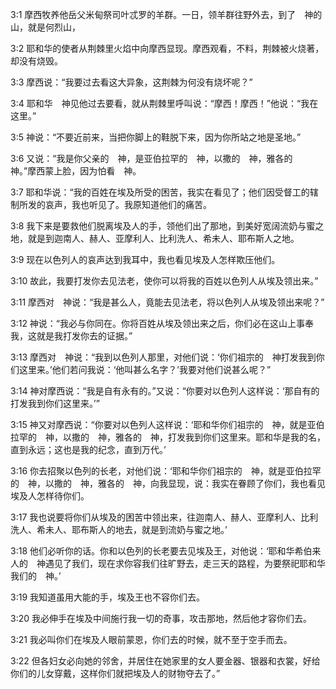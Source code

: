 <a id="1"></a>3:1  摩西牧养他岳父米甸祭司叶忒罗的羊群。一日，领羊群往野外去，到了　神的山，就是何烈山，  

<a id="2"></a>3:2  耶和华的使者从荆棘里火焰中向摩西显现。摩西观看，不料，荆棘被火烧著，却没有烧毁。  

<a id="3"></a>3:3  摩西说：“我要过去看这大异象，这荆棘为何没有烧坏呢？”  

<a id="4"></a>3:4  耶和华　神见他过去要看，就从荆棘里呼叫说：“摩西！摩西！”他说：“我在这里。”  

<a id="5"></a>3:5  神说：“不要近前来，当把你脚上的鞋脱下来，因为你所站之地是圣地。”  

<a id="6"></a>3:6  又说：“我是你父亲的　神，是亚伯拉罕的　神，以撒的　神，雅各的　神。”摩西蒙上脸，因为怕看　神。  

<a id="7"></a>3:7  耶和华说：“我的百姓在埃及所受的困苦，我实在看见了；他们因受督工的辖制所发的哀声，我也听见了。我原知道他们的痛苦。  

<a id="8"></a>3:8  我下来是要救他们脱离埃及人的手，领他们出了那地，到美好宽阔流奶与蜜之地，就是到迦南人、赫人、亚摩利人、比利洗人、希未人、耶布斯人之地。  

<a id="9"></a>3:9  现在以色列人的哀声达到我耳中，我也看见埃及人怎样欺压他们。  

<a id="10"></a>3:10  故此，我要打发你去见法老，使你可以将我的百姓以色列人从埃及领出来。”  

<a id="11"></a>3:11  摩西对　神说：“我是甚么人，竟能去见法老，将以色列人从埃及领出来呢？”  

<a id="12"></a>3:12  神说：“我必与你同在。你将百姓从埃及领出来之后，你们必在这山上事奉我，这就是我打发你去的证据。”  

<a id="13"></a>3:13  摩西对　神说：“我到以色列人那里，对他们说：‘你们祖宗的　神打发我到你们这里来。’他们若问我说：‘他叫甚么名字？’我要对他们说甚么呢？”  

<a id="14"></a>3:14  神对摩西说：“我是自有永有的。”又说：“你要对以色列人这样说：‘那自有的打发我到你们这里来。’”  

<a id="15"></a>3:15  神又对摩西说：“你要对以色列人这样说：‘耶和华你们祖宗的　神，就是亚伯拉罕的　神，以撒的　神，雅各的　神，打发我到你们这里来。耶和华是我的名，直到永远；这也是我的纪念，直到万代。’  

<a id="16"></a>3:16  你去招聚以色列的长老，对他们说：‘耶和华你们祖宗的　神，就是亚伯拉罕的　神，以撒的　神，雅各的　神，向我显现，说：我实在眷顾了你们，我也看见埃及人怎样待你们。  

<a id="17"></a>3:17  我也说要将你们从埃及的困苦中领出来，往迦南人、赫人、亚摩利人、比利洗人、希未人、耶布斯人的地去，就是到流奶与蜜之地。’  

<a id="18"></a>3:18  他们必听你的话。你和以色列的长老要去见埃及王，对他说：‘耶和华希伯来人的　神遇见了我们，现在求你容我们往旷野去，走三天的路程，为要祭祀耶和华我们的　神。’  

<a id="19"></a>3:19  我知道虽用大能的手，埃及王也不容你们去。  

<a id="20"></a>3:20  我必伸手在埃及中间施行我一切的奇事，攻击那地，然后他才容你们去。  

<a id="21"></a>3:21  我必叫你们在埃及人眼前蒙恩，你们去的时候，就不至于空手而去。  

<a id="22"></a>3:22  但各妇女必向她的邻舍，并居住在她家里的女人要金器、银器和衣裳，好给你们的儿女穿戴，这样你们就把埃及人的财物夺去了。”  
